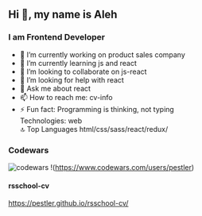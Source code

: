 ## Hi 👋, my name is Aleh
### I am Frontend Developer
- 🔭 I’m currently working on product sales company
- 🌱 I’m currently learning  js and react
- 👯 I’m looking to collaborate on js-react
- 🤔 I’m looking for help with react
- 💬 Ask me about react
- 📫 How to reach me: cv-info
- ⚡ Fun fact: Programming is thinking, not typing  
  Technologies: web  
🔝 Top Languages
html/css/sass/react/redux/
### Codewars
![codewars](https://www.codewars.com/users/pestler/badges/large)
!(https://www.codewars.com/users/pestler)
#### rsschool-cv
https://pestler.github.io/rsschool-cv/
